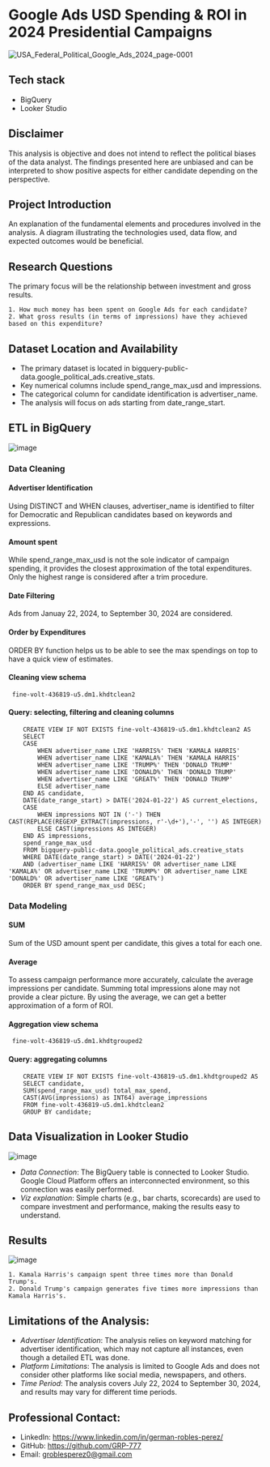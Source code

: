
# Google Ads USD Spending & ROI in 2024 Presidential Campaigns

![USA_Federal_Political_Google_Ads_2024_page-0001](https://github.com/user-attachments/assets/6cc5a737-7ddf-483b-98a6-73d5c06f423f)

## Tech stack

- BigQuery
- Looker Studio


## Disclaimer
This analysis is objective and does not intend to reflect the political biases of the data analyst. The findings presented here are unbiased and can be interpreted to show positive aspects for either candidate depending on the perspective.

## Project Introduction
An explanation of the fundamental elements and procedures involved in the analysis. A diagram illustrating the technologies used, data flow, and expected outcomes would be beneficial.

## Research Questions
The primary focus will be the relationship between investment and gross results.

    1. How much money has been spent on Google Ads for each candidate?
    2. What gross results (in terms of impressions) have they achieved based on this expenditure?

## Dataset Location and Availability
- The primary dataset is located in bigquery-public-data.google_political_ads.creative_stats.
- Key numerical columns include spend_range_max_usd and impressions.
- The categorical column for candidate identification is advertiser_name.
- The analysis will focus on ads starting from date_range_start.

## ETL in BigQuery

![image](https://github.com/user-attachments/assets/00611fa1-ad14-49b5-876b-86be99c87e6c)

### Data Cleaning

#### Advertiser Identification
Using DISTINCT and WHEN clauses, advertiser_name is identified to filter for Democratic and Republican candidates based on keywords and expressions.

#### Amount spent
While spend_range_max_usd is not the sole indicator of campaign spending, it provides the closest approximation of the total expenditures. Only the highest range is considered after a trim procedure.

#### Date Filtering
Ads from Januay 22, 2024, to September 30, 2024 are considered.

#### Order by Expenditures
ORDER BY function helps us to be able to see the max spendings on top to have a quick view of estimates.

#### Cleaning view schema
     fine-volt-436819-u5.dm1.khdtclean2


#### Query: selecting, filtering and cleaning columns 
        
        CREATE VIEW IF NOT EXISTS fine-volt-436819-u5.dm1.khdtclean2 AS
        SELECT
        CASE
            WHEN advertiser_name LIKE 'HARRIS%' THEN 'KAMALA HARRIS'
            WHEN advertiser_name LIKE 'KAMALA%' THEN 'KAMALA HARRIS'
            WHEN advertiser_name LIKE 'TRUMP%' THEN 'DONALD TRUMP'
            WHEN advertiser_name LIKE 'DONALD%' THEN 'DONALD TRUMP'
            WHEN advertiser_name LIKE 'GREAT%' THEN 'DONALD TRUMP'
            ELSE advertiser_name
        END AS candidate,
        DATE(date_range_start) > DATE('2024-01-22') AS current_elections,
        CASE
            WHEN impressions NOT IN ('-') THEN CAST(REPLACE(REGEXP_EXTRACT(impressions, r'-\d+'),'-', '') AS INTEGER)
            ELSE CAST(impressions AS INTEGER)
        END AS impressions,
        spend_range_max_usd
        FROM bigquery-public-data.google_political_ads.creative_stats
        WHERE DATE(date_range_start) > DATE('2024-01-22') 
        AND (advertiser_name LIKE 'HARRIS%' OR advertiser_name LIKE 'KAMALA%' OR advertiser_name LIKE 'TRUMP%' OR advertiser_name LIKE 'DONALD%' OR advertiser_name LIKE 'GREAT%')
        ORDER BY spend_range_max_usd DESC;



### Data Modeling
#### SUM
Sum of the USD amount spent per candidate, this gives a total for each one. 
#### Average
To assess campaign performance more accurately, calculate the average impressions per candidate. Summing total impressions alone may not provide a clear picture. By using the average, we can get a better approximation of a form of ROI.

#### Aggregation view schema
     fine-volt-436819-u5.dm1.khdtgrouped2
     
#### Query: aggregating columns
        CREATE VIEW IF NOT EXISTS fine-volt-436819-u5.dm1.khdtgrouped2 AS
        SELECT candidate, 
        SUM(spend_range_max_usd) total_max_spend, 
        CAST(AVG(impressions) as INT64) average_impressions
        FROM fine-volt-436819-u5.dm1.khdtclean2
        GROUP BY candidate;

## Data Visualization in Looker Studio

![image](https://github.com/user-attachments/assets/9f421901-2d8b-427f-afe7-a9ec1a2ca749)

- *Data Connection*: The BigQuery table is connected to Looker Studio. Google Cloud Platform offers an interconnected environment, so this connection was easily performed.
- *Viz explanation*: Simple charts (e.g., bar charts, scorecards) are used to compare investment and performance, making the results easy to understand.

## Results

![image](https://github.com/user-attachments/assets/c480f46e-ce24-478f-897c-62b17955d8e4)

    1. Kamala Harris's campaign spent three times more than Donald Trump's.
    2. Donald Trump's campaign generates five times more impressions than Kamala Harris's.


## Limitations of the Analysis:
- *Advertiser Identification*: The analysis relies on keyword matching for advertiser identification, which may not capture all instances, even though a detailed ETL was done.
- *Platform Limitations*: The analysis is limited to Google Ads and does not consider other platforms like social media, newspapers, and others.
- *Time Period*: The analysis covers July 22, 2024 to September 30, 2024, and results may vary for different time periods.

## Professional Contact:
- LinkedIn: https://www.linkedin.com/in/german-robles-perez/
- GitHub: https://github.com/GRP-777
- Email: groblesperez0@gmail.com

